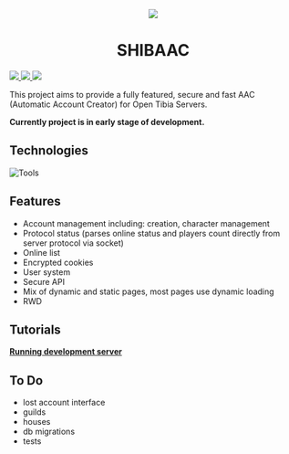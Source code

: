 <p align="center">
  <img src="./public/images/header.png">
</p>

<h1 align="center">SHIBAAC</h1>

<a href="https://codecov.io/gh/nekiro/shibaac">
  <img src="https://codecov.io/gh/nekiro/shibaac/branch/master/graph/badge.svg?token=LDXR6UDS55" />
</a> <a href="https://github.com/nekiro/shibaac/actions/workflows/build.yml">
  <img src="https://github.com/nekiro/shibaac/actions/workflows/build.yml/badge.svg" />
</a> <a href="https://shibaac.vercel.app">
  <img src="https://deploy-badge.vercel.app/vercel/shibaac"/>
</a>

This project aims to provide a fully featured, secure and fast AAC (Automatic Account Creator) for Open Tibia Servers.

<b>Currently project is in early stage of development.</b>

## Technologies

![Tools](https://go-skill-icons.vercel.app/api/icons?i=ts,nextjs,prisma,react,jest,trpc&theme=dark)

## Features

- Account management including: creation, character management
- Protocol status (parses online status and players count directly from server protocol via socket)
- Online list
- Encrypted cookies
- User system
- Secure API
- Mix of dynamic and static pages, most pages use dynamic loading
- RWD

## Tutorials

**[Running development server](https://github.com/nekiro/SHIBAac/wiki#-how-to-use)**

## To Do

- lost account interface
- guilds
- houses
- db migrations
- tests
